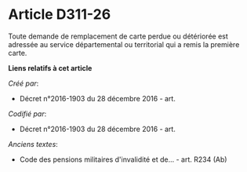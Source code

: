 # Article D311-26

Toute demande de remplacement de carte perdue ou détériorée est adressée au service départemental ou territorial qui a remis
la première carte.

**Liens relatifs à cet article**

_Créé par_:

  - Décret n°2016-1903 du 28 décembre 2016 - art.

_Codifié par_:

  - Décret n°2016-1903 du 28 décembre 2016 - art.

_Anciens textes_:

  - Code des pensions militaires d'invalidité et de... - art. R234 (Ab)
